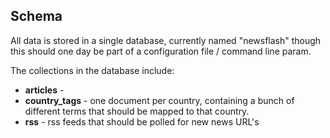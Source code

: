 
## Schema
All data is stored in a single database, currently named "newsflash" though this should one day be
part of a configuration file / command line param.

The collections in the database include:

- **articles** - 
- **country_tags** - one document per country, containing a bunch of different terms that should be
mapped to that country.
- **rss** - rss feeds that should be polled for new news URL's